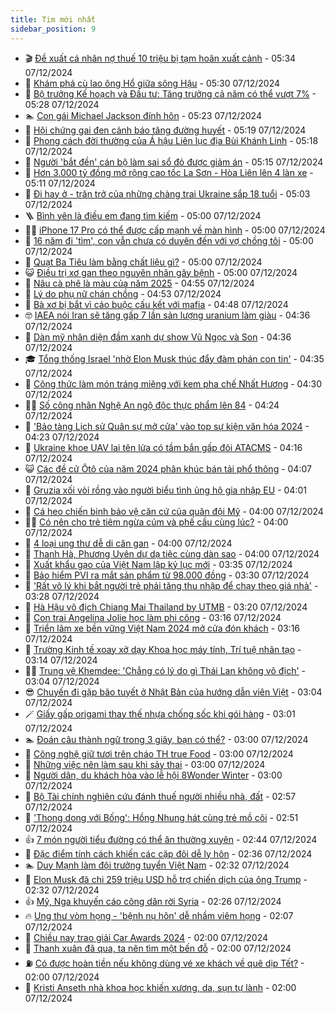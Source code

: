 ```yaml
---
title: Tim mới nhất
sidebar_position: 9
---
```


<!-- vnexpress-tin-moi-nhat:START -->
- 🎬 [Đề xuất cá nhân nợ thuế 10 triệu bị tạm hoãn xuất cảnh](https://vnexpress.net/de-xuat-ca-nhan-no-thue-10-trieu-bi-tam-hoan-xuat-canh-4825041.html) - 05:34 07/12/2024
- 🐎 [Khám phá cù lao ông Hổ giữa sông Hậu](https://vnexpress.net/kham-pha-cu-lao-ong-ho-giua-song-hau-4824983.html) - 05:30 07/12/2024
- 🦍 [Bộ trưởng Kế hoạch và Đầu tư: Tăng trưởng cả năm có thể vượt 7%](https://vnexpress.net/bo-truong-ke-hoach-va-dau-tu-tang-truong-ca-nam-co-the-vuot-7-4824993.html) - 05:28 07/12/2024
- 🏊 [Con gái Michael Jackson đính hôn](https://vnexpress.net/con-gai-michael-jackson-dinh-hon-4825039.html) - 05:23 07/12/2024
- 🎊 [Hội chứng gai đen cảnh báo tăng đường huyết](https://vnexpress.net/hoi-chung-gai-den-canh-bao-tang-duong-huyet-4823414.html) - 05:19 07/12/2024
- 🎃 [Phong cách đời thường của Á hậu Liên lục địa Bùi Khánh Linh](https://vnexpress.net/phong-cach-doi-thuong-cua-a-hau-lien-luc-dia-bui-khanh-linh-4825034.html) - 05:18 07/12/2024
- 🧰 [Người &#39;bắt đền&#39; cán bộ làm sai sổ đỏ được giảm án](https://vnexpress.net/nguoi-bat-den-can-bo-lam-sai-so-do-duoc-giam-an-4824997.html) - 05:15 07/12/2024
- 🔭 [Hơn 3.000 tỷ đồng mở rộng cao tốc La Sơn - Hòa Liên lên 4 làn xe](https://vnexpress.net/hon-3-000-ty-dong-mo-rong-cao-toc-la-son-hoa-lien-len-4-lan-xe-4825016.html) - 05:11 07/12/2024
- 🫶 [Đi hay ở - trăn trở của những chàng trai Ukraine sắp 18 tuổi](https://vnexpress.net/di-hay-o-tran-tro-cua-nhung-chang-trai-ukraine-sap-18-tuoi-4824496.html) - 05:03 07/12/2024
- 🪜 [Bình yên là điều em đang tìm kiếm](https://vnexpress.net/binh-yen-la-dieu-em-dang-tim-kiem-4824957.html) - 05:00 07/12/2024
- 👨‍🏫 [iPhone 17 Pro có thể được cấp mạnh về màn hình](https://vnexpress.net/iphone-17-pro-co-the-duoc-cap-manh-ve-man-hinh-4823957.html) - 05:00 07/12/2024
- 🎊 [16 năm đi &#39;tìm&#39;, con vẫn chưa có duyên đến với vợ chồng tôi](https://vnexpress.net/16-nam-di-tim-con-van-chua-co-duyen-den-voi-vo-chong-toi-4823734.html) - 05:00 07/12/2024
- 🎊 [Quạt Ba Tiêu làm bằng chất liệu gì?](https://vnexpress.net/quat-ba-tieu-lam-bang-chat-lieu-gi-4822735.html) - 05:00 07/12/2024
- 😺 [Điều trị xơ gan theo nguyên nhân gây bệnh](https://vnexpress.net/dieu-tri-xo-gan-theo-nguyen-nhan-gay-benh-4824970.html) - 05:00 07/12/2024
- 🐘 [Nâu cà phê là màu của năm 2025](https://vnexpress.net/nau-ca-phe-la-mau-cua-nam-2025-4825007.html) - 04:55 07/12/2024
- 🌁 [Lý do phụ nữ chán chồng](https://vnexpress.net/ly-do-phu-nu-chan-chong-4824992.html) - 04:53 07/12/2024
- 🐲 [Bà xơ bị bắt vì cáo buộc cấu kết với mafia](https://vnexpress.net/ba-xo-bi-bat-vi-cao-buoc-cau-ket-voi-mafia-4824787.html) - 04:48 07/12/2024
- 🤓 [IAEA nói Iran sẽ tăng gấp 7 lần sản lượng uranium làm giàu](https://vnexpress.net/iaea-noi-iran-se-tang-gap-7-lan-san-luong-uranium-lam-giau-4824937.html) - 04:36 07/12/2024
- 💪 [Dàn mỹ nhân diện đầm xanh dự show Vũ Ngọc và Son](https://vnexpress.net/dan-my-nhan-dien-dam-xanh-du-show-vu-ngoc-va-son-4824965.html) - 04:36 07/12/2024
- 🎓 [Tổng thống Israel &#39;nhờ Elon Musk thúc đẩy đàm phán con tin&#39;](https://vnexpress.net/tong-thong-israel-nho-elon-musk-thuc-day-dam-phan-con-tin-4824986.html) - 04:35 07/12/2024
- 🫣 [Công thức làm món tráng miệng với kem pha chế Nhất Hương](https://vnexpress.net/cong-thuc-lam-mon-trang-mieng-voi-kem-pha-che-nhat-huong-4824628.html) - 04:30 07/12/2024
- 🧑‍💻 [Số công nhân Nghệ An ngộ độc thực phẩm lên 84](https://vnexpress.net/so-cong-nhan-nghe-an-ngo-doc-thuc-pham-len-84-4825018.html) - 04:24 07/12/2024
- 🐲 [&#39;Bảo tàng Lịch sử Quân sự mở cửa&#39; vào top sự kiện văn hóa 2024](https://vnexpress.net/bao-tang-lich-su-quan-su-mo-cua-vao-top-su-kien-van-hoa-2024-4824972.html) - 04:23 07/12/2024
- 🌝 [Ukraine khoe UAV lai tên lửa có tầm bắn gấp đôi ATACMS](https://vnexpress.net/ukraine-khoe-uav-lai-ten-lua-co-tam-ban-gap-doi-atacms-4825010.html) - 04:16 07/12/2024
- 😺 [Các đề cử Ôtô của năm 2024 phân khúc bán tải phổ thông](https://vnexpress.net/cac-de-cu-oto-cua-nam-2024-phan-khuc-ban-tai-pho-thong-4825020.html) - 04:07 07/12/2024
- 🐎 [Gruzia xối vòi rồng vào người biểu tình ủng hộ gia nhập EU](https://vnexpress.net/gruzia-xoi-voi-rong-vao-nguoi-bieu-tinh-ung-ho-gia-nhap-eu-4824980.html) - 04:01 07/12/2024
- 🎡 [Cá heo chiến binh bảo vệ căn cứ của quân đội Mỹ](https://vnexpress.net/ca-heo-chien-binh-bao-ve-can-cu-cua-quan-doi-my-4824452.html) - 04:00 07/12/2024
- 👨‍🏫 [Có nên cho trẻ tiêm ngừa cúm và phế cầu cùng lúc?](https://vnexpress.net/co-nen-cho-tre-tiem-ngua-cum-va-phe-cau-cung-luc-4825001.html) - 04:00 07/12/2024
- 🦆 [4 loại ung thư dễ di căn gan](https://vnexpress.net/4-loai-ung-thu-de-di-can-gan-4824948.html) - 04:00 07/12/2024
- 🚦 [Thanh Hà, Phương Uyên dự dạ tiệc cùng dàn sao](https://vnexpress.net/thanh-ha-phuong-uyen-du-da-tiec-cung-dan-sao-4824827.html) - 04:00 07/12/2024
- 💫 [Xuất khẩu gạo của Việt Nam lập kỷ lục mới](https://vnexpress.net/xuat-khau-gao-cua-viet-nam-lap-ky-luc-moi-4824991.html) - 03:35 07/12/2024
- 🎉 [Bảo hiểm PVI ra mắt sản phẩm từ 98.000 đồng](https://vnexpress.net/bao-hiem-pvi-ra-mat-san-pham-tu-98-000-dong-4824814.html) - 03:30 07/12/2024
- 🌋 [&#39;Rất vô lý khi bắt người trẻ phải tăng thu nhập để chạy theo giá nhà&#39;](https://vnexpress.net/rat-vo-ly-khi-bat-nguoi-tre-phai-tang-thu-nhap-de-chay-theo-gia-nha-4824995.html) - 03:28 07/12/2024
- 🤖 [Hà Hậu vô địch Chiang Mai Thailand by UTMB](https://vnexpress.net/ha-hau-vo-dich-chiang-mai-thailand-by-utmb-4824994.html) - 03:20 07/12/2024
- 🦏 [Con trai Angelina Jolie học làm phi công](https://vnexpress.net/con-trai-angelina-jolie-hoc-lam-phi-cong-4824963.html) - 03:16 07/12/2024
- 🦩 [Triển lãm xe bền vững Việt Nam 2024 mở cửa đón khách](https://vnexpress.net/trien-lam-xe-ben-vung-viet-nam-2024-mo-cua-don-khach-4824242.html) - 03:16 07/12/2024
- 👺 [Trường Kinh tế xoay xở dạy Khoa học máy tính, Trí tuệ nhân tạo](https://vnexpress.net/truong-kinh-te-xoay-xo-day-khoa-hoc-may-tinh-tri-tue-nhan-tao-4824704.html) - 03:14 07/12/2024
- 🧑‍🏫 [Trung vệ Khemdee: &#39;Chẳng có lý do gì Thái Lan không vô địch&#39;](https://vnexpress.net/trung-ve-khemdee-chang-co-ly-do-gi-thai-lan-khong-vo-dich-4824755.html) - 03:04 07/12/2024
- 😎 [Chuyến đi gặp bão tuyết ở Nhật Bản của hướng dẫn viên Việt](https://vnexpress.net/chuyen-di-gap-bao-tuyet-o-nhat-ban-cua-huong-dan-vien-viet-4821481.html) - 03:04 07/12/2024
- 🪄 [Giấy gấp origami thay thế nhựa chống sốc khi gói hàng](https://vnexpress.net/giay-gap-origami-thay-the-nhua-chong-soc-khi-goi-hang-4824803.html) - 03:01 07/12/2024
- 🏊 [Đoán câu thành ngữ trong 3 giây, bạn có thể?](https://vnexpress.net/doan-cau-thanh-ngu-trong-3-giay-ban-co-the-4823180.html) - 03:00 07/12/2024
- 💃 [Công nghệ giữ tươi trên cháo TH true Food](https://vnexpress.net/cong-nghe-giu-tuoi-tren-chao-th-true-food-4824976.html) - 03:00 07/12/2024
- 🦆 [Những việc nên làm sau khi sảy thai](https://vnexpress.net/nhung-viec-nen-lam-sau-khi-say-thai-4824974.html) - 03:00 07/12/2024
- 🎊 [Người dân, du khách hòa vào lễ hội 8Wonder Winter](https://vnexpress.net/nguoi-dan-du-khach-hoa-vao-le-hoi-8wonder-winter-4824887.html) - 03:00 07/12/2024
- 👺 [Bộ Tài chính nghiên cứu đánh thuế người nhiều nhà, đất](https://vnexpress.net/bo-tai-chinh-nghien-cuu-danh-thue-nguoi-nhieu-nha-dat-4824968.html) - 02:57 07/12/2024
- 🎡 [&#39;Thong dong với Bống&#39;: Hồng Nhung hát cùng trẻ mồ côi](https://vnexpress.net/thong-dong-voi-bong-hong-nhung-hat-cung-tre-mo-coi-4824418.html) - 02:51 07/12/2024
- 👍 [7 món người tiểu đường có thể ăn thường xuyên](https://vnexpress.net/7-mon-nguoi-tieu-duong-co-the-an-thuong-xuyen-4824939.html) - 02:44 07/12/2024
- 🐎 [Đặc điểm tính cách khiến các cặp đôi dễ ly hôn](https://vnexpress.net/dac-diem-tinh-cach-khien-cac-cap-doi-de-ly-hon-4824984.html) - 02:36 07/12/2024
- 🏊 [Duy Mạnh làm đội trưởng tuyển Việt Nam](https://vnexpress.net/duy-manh-lam-doi-truong-tuyen-viet-nam-4824981.html) - 02:32 07/12/2024
- 🦩 [Elon Musk đã chi 259 triệu USD hỗ trợ chiến dịch của ông Trump](https://vnexpress.net/elon-musk-da-chi-259-trieu-usd-ho-tro-chien-dich-cua-ong-trump-4824938.html) - 02:32 07/12/2024
- 👍 [Mỹ, Nga khuyến cáo công dân rời Syria](https://vnexpress.net/my-nga-khuyen-cao-cong-dan-roi-syria-4824959.html) - 02:26 07/12/2024
- 🔥 [Ung thư vòm họng - &#39;bệnh nụ hôn&#39; dễ nhầm viêm họng](https://vnexpress.net/ung-thu-vom-hong-benh-nu-hon-de-nham-viem-hong-4824899.html) - 02:07 07/12/2024
- 💄 [Chiều nay trao giải Car Awards 2024](https://vnexpress.net/chieu-nay-trao-giai-car-awards-2024-4824706.html) - 02:00 07/12/2024
- 🤡 [Thanh xuân đã qua, ta nên tìm một bến đỗ](https://vnexpress.net/thanh-xuan-da-qua-ta-nen-tim-mot-ben-do-4824633.html) - 02:00 07/12/2024
- ⛽️ [Có được hoàn tiền nếu không dùng vé xe khách về quê dịp Tết?](https://vnexpress.net/mua-ve-xe-khach-ve-que-dip-tet-nhung-khong-di-co-duoc-tra-lai-tien-4824348.html) - 02:00 07/12/2024
- 🚀 [Kristi Anseth nhà khoa học khiến xương, da, sụn tự lành](https://vnexpress.net/kristi-anseth-nha-khoa-hoc-khien-xuong-da-sun-tu-lanh-4823402.html) - 02:00 07/12/2024<!-- vnexpress-tin-moi-nhat:END -->

